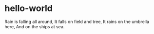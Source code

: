 # hello-world

Rain is falling all around, 
It falls on field and tree, 
It rains on the umbrella here, 
And on the ships at sea. 
